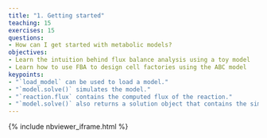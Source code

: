 ```yaml
---
title: "1. Getting started"
teaching: 15
exercises: 15
questions:
- How can I get started with metabolic models?
objectives:
- Learn the intuition behind flux balance analysis using a toy model
- Learn how to use FBA to design cell factories using the ABC model
keypoints:
- "`load_model` can be used to load a model."
- "`model.solve()` simulates the model."
- "`reaction.flux` contains the computed flux of the reaction."
- "`model.solve()` also returns a solution object that contains the simulation results."
---
```


{% include nbviewer_iframe.html %}
